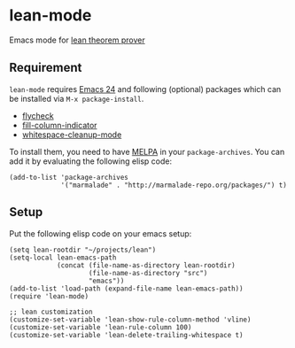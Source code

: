lean-mode
=========

Emacs mode for [lean theorem prover][lean]

[lean]: https://github.com/leanprover/lean

Requirement
-----------

``lean-mode`` requires [Emacs 24][emacs24] and following (optional)
packages which can be installed via ``M-x package-install``.

 - [flycheck][flycheck]
 - [fill-column-indicator][fci]
 - [whitespace-cleanup-mode][wcm]

To install them, you need to have [MELPA][MELPA] in your
``package-archives``. You can add it by evaluating the following elisp
code:

```elisp
(add-to-list 'package-archives
             '("marmalade" . "http://marmalade-repo.org/packages/") t)
```

[emacs24]: http://www.gnu.org/software/emacs/
[flycheck]: http://flycheck.readthedocs.org/en/latest/
[fci]: https://github.com/alpaker/Fill-Column-Indicator
[wcm]: https://github.com/purcell/whitespace-cleanup-mode
[MELPA]: http://melpa.milkbox.net/

Setup
-----

Put the following elisp code on your emacs setup:

```elisp
(setq lean-rootdir "~/projects/lean")
(setq-local lean-emacs-path
            (concat (file-name-as-directory lean-rootdir)
                    (file-name-as-directory "src")
                    "emacs"))
(add-to-list 'load-path (expand-file-name lean-emacs-path))
(require 'lean-mode)

;; lean customization
(customize-set-variable 'lean-show-rule-column-method 'vline)
(customize-set-variable 'lean-rule-column 100)
(customize-set-variable 'lean-delete-trailing-whitespace t)
```
